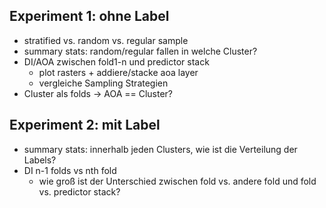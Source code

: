 ## Experiment 1: ohne Label

- stratified vs. random vs. regular sample
- summary stats: random/regular fallen in welche Cluster?
- DI/AOA zwischen fold1-n und predictor stack
	- plot rasters + addiere/stacke aoa layer
	- vergleiche Sampling Strategien
- Cluster als folds -> AOA == Cluster?


## Experiment 2: mit Label

- summary stats: innerhalb jeden Clusters, wie ist die Verteilung der Labels?
- DI n-1 folds vs nth fold
	- wie groß ist der Unterschied zwischen fold vs. andere fold und fold vs. predictor stack?

